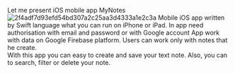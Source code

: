 Let me present iOS mobile app MyNotes
![2f4adf7d93efd54bd307a2c25aa3d4333a1e2c3a](https://user-images.githubusercontent.com/15982074/110205808-d471ad00-7e82-11eb-8594-af1425992304.gif)
Mobile iOS app written by Swift language what you can run on iPhone or iPad.
In app need authorisation with email and password or with Google account
App work with data on Google Firebase platform.
Users can work only with notes that he create.  
With this app you can easy to create and save your text note.
Also, you can to search, filter or delete your note.
